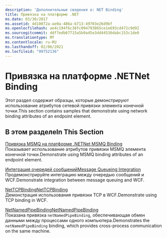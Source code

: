 ```yaml
---
description: 'Дополнительные сведения о: NET Binding'
title: Привязка на платформе .NET
ms.date: 03/30/2017
ms.assetid: 4d10072a-ae0a-486a-b713-49703e26d9bf
ms.openlocfilehash: ae4c194f6c36fc094793065ce1e693cd472c9d92
ms.sourcegitcommit: ddf7edb67715a5b9a45e3dd44536dabc153c1de0
ms.translationtype: MT
ms.contentlocale: ru-RU
ms.lasthandoff: 02/06/2021
ms.locfileid: "99752136"
---
```

# <a name="net-binding"></a><span data-ttu-id="c0a2a-103">Привязка на платформе .NET</span><span class="sxs-lookup"><span data-stu-id="c0a2a-103">Net Binding</span></span>

<span data-ttu-id="c0a2a-104">Этот раздел содержит образцы, которые демонстрируют использование атрибутов сетевой привязки элемента конечной точки.</span><span class="sxs-lookup"><span data-stu-id="c0a2a-104">This section contains samples that demonstrate using network binding attributes of an endpoint element.</span></span>  
  
## <a name="in-this-section"></a><span data-ttu-id="c0a2a-105">В этом разделе</span><span class="sxs-lookup"><span data-stu-id="c0a2a-105">In This Section</span></span>  

 [<span data-ttu-id="c0a2a-106">Привязка MSMQ на платформе .NET</span><span class="sxs-lookup"><span data-stu-id="c0a2a-106">Net MSMQ Binding</span></span>](net-msmq-binding.md)  
 <span data-ttu-id="c0a2a-107">Показывает использование атрибутов привязки MSMQ элемента конечной точки.</span><span class="sxs-lookup"><span data-stu-id="c0a2a-107">Demonstrate using MSMQ binding attributes of an endpoint element.</span></span>  
  
 [<span data-ttu-id="c0a2a-108">Интеграция очередей сообщений</span><span class="sxs-lookup"><span data-stu-id="c0a2a-108">Message Queueing Integration</span></span>](message-queueing-integration.md)  
 <span data-ttu-id="c0a2a-109">Продемонстрируйте интеграцию между очередью сообщений и WCF.</span><span class="sxs-lookup"><span data-stu-id="c0a2a-109">Demonstrate integration between message queuing and WCF.</span></span>  
  
 [<span data-ttu-id="c0a2a-110">NetTCPBinding</span><span class="sxs-lookup"><span data-stu-id="c0a2a-110">NetTCPBinding</span></span>](nettcpbinding.md)  
 <span data-ttu-id="c0a2a-111">Демонстрация использования привязки TCP в WCF.</span><span class="sxs-lookup"><span data-stu-id="c0a2a-111">Demonstrate using TCP binding in WCF.</span></span>  
  
 [<span data-ttu-id="c0a2a-112">NetNamedPipeBinding</span><span class="sxs-lookup"><span data-stu-id="c0a2a-112">NetNamedPipeBinding</span></span>](netnamedpipebinding.md)  
 <span data-ttu-id="c0a2a-113">Показана привязка `netNamedPipeBinding`, обеспечивающая обмен данными между процессами одного компьютера.</span><span class="sxs-lookup"><span data-stu-id="c0a2a-113">Demonstrates the `netNamedPipeBinding` binding, which provides cross-process communication on the same machine.</span></span>
